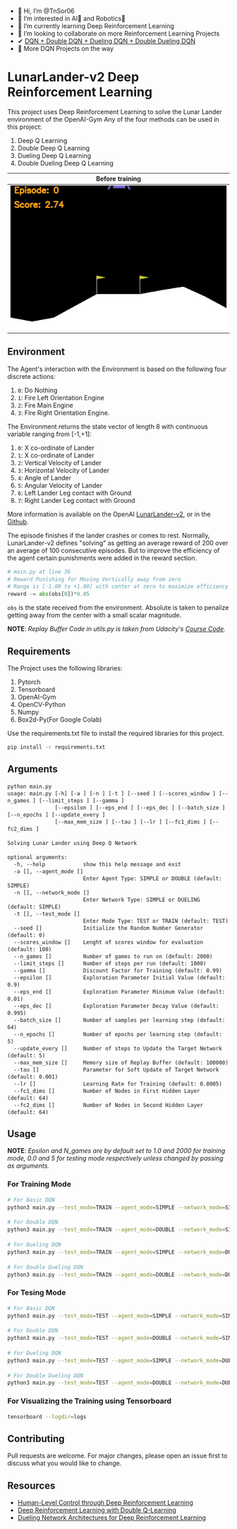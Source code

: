 - 👋 Hi, I’m @TnSor06
- 👀 I’m interested in AI🧠 and Robotics🤖
- 🌱 I’m currently learning Deep Reinforcement Learning
- 💞️ I’m looking to collaborate on more Reinforcement Learning Projects
- ✔  [DQN + Double DQN + Dueling DQN + Double Dueling DQN](https://tnsor06.github.io/LunarLanderV2-DQN/) 
- 🚧 More DQN Projects on the way

# LunarLander-v2 Deep Reinforcement Learning

This project uses Deep Reinforcement Learning to solve the Lunar Lander environment of the OpenAI-Gym
Any of the four methods can be used in this project:
1. Deep Q Learning
2. Double Deep Q Learning
3. Dueling Deep Q Learning
4. Double Dueling Deep Q Learning

|Before training            |
|:-------------------------:|
|![](assets/before-training.gif)| 

## Environment

The Agent's interaction with the Environment is based on the following four discrete actions:
1. `0`: Do Nothing
2. `1`: Fire Left Orientation Engine
3. `2`: Fire Main Engine
4. `3`: Fire Right Orientation Engine.

The Environment returns the state vector of length 8 with continuous variable ranging from [-1,+1]: 
1. `0`: X co-ordinate of Lander 
2. `1`: X co-ordinate of Lander
3. `2`: Vertical Velocity of Lander
4. `3`: Horizontal Velocity of Lander
5. `4`: Angle of Lander
6. `5`: Angular Velocity of Lander
7. `6`: Left Lander Leg contact with Ground
8. `7`: Right Lander Leg contact with Ground

More information is available on the OpenAI [LunarLander-v2](https://gym.openai.com/envs/LunarLander-v2/), or in the [Github](https://github.com/openai/gym/blob/master/gym/envs/box2d/lunar_lander.py).

The episode finishes if the lander crashes or comes to rest. 
Normally, LunarLander-v2 defines "solving" as getting an average reward of 200 over an average of 100 consecutive episodes. But to improve the efficiency of the agent certain punishments were added in the reward section.

```python
# main.py at line 36
# Reward Punishing for Moving Vertically away from zero
# Range is [-1.00 to +1.00] with center at zero to maximize efficiency
reward -= abs(obs[0])*0.05
```
`obs` is the state received from the environment. Absolute is taken to penalize getting away from the center with a small scalar magnitude.

**NOTE**: *Replay Buffer Code in utils.py is taken from Udacity's [Course Code](https://github.com/udacity/deep-reinforcement-learning/blob/master/dqn/solution/dqn_agent.py).*

## Requirements

The Project uses the following libraries:
1. Pytorch
2. Tensorboard
3. OpenAI-Gym
4. OpenCV-Python
5. Numpy
6. Box2d-Py(For Google Colab)

Use the requirements.txt file to install the required libraries for this project.

```bash
pip install -r requirements.txt
```

## Arguments
```
python main.py
usage: main.py [-h] [-a ] [-n ] [-t ] [--seed ] [--scores_window ] [--n_games ] [--limit_steps ] [--gamma ]
               [--epsilon ] [--eps_end ] [--eps_dec ] [--batch_size ] [--n_epochs ] [--update_every ]
               [--max_mem_size ] [--tau ] [--lr ] [--fc1_dims ] [--fc2_dims ]

Solving Lunar Lander using Deep Q Network

optional arguments:
  -h, --help            show this help message and exit
  -a [], --agent_mode []
                        Enter Agent Type: SIMPLE or DOUBLE (default: SIMPLE)
  -n [], --network_mode []
                        Enter Network Type: SIMPLE or DUELING (default: SIMPLE)
  -t [], --test_mode []
                        Enter Mode Type: TEST or TRAIN (default: TEST)
  --seed []             Initialize the Random Number Generator (default: 0)
  --scores_window []    Lenght of scores window for evaluation (default: 100)
  --n_games []          Number of games to run on (default: 2000)
  --limit_steps []      Number of steps per run (default: 1000)
  --gamma []            Discount Factor for Training (default: 0.99)
  --epsilon []          Exploration Parameter Initial Value (default: 0.9)
  --eps_end []          Exploration Parameter Minimum Value (default: 0.01)
  --eps_dec []          Exploration Parameter Decay Value (default: 0.995)
  --batch_size []       Number of samples per learning step (default: 64)
  --n_epochs []         Number of epochs per learning step (default: 5)
  --update_every []     Number of steps to Update the Target Network (default: 5)
  --max_mem_size []     Memory size of Replay Buffer (default: 100000)
  --tau []              Parameter for Soft Update of Target Network (default: 0.001)
  --lr []               Learning Rate for Training (default: 0.0005)
  --fc1_dims []         Number of Nodes in First Hidden Layer (default: 64)
  --fc2_dims []         Number of Nodes in Second Hidden Layer (default: 64)
```

## Usage
**NOTE**: *Epsilon and N_games are by default set to 1.0 and 2000 for training mode, 0.0 and 5 for testing mode respectively unless changed by passing as arguments.*
### For Training Mode
```bash
# For Basic DQN
python3 main.py --test_mode=TRAIN --agent_mode=SIMPLE --network_mode=SIMPLE

# For Double DQN
python3 main.py --test_mode=TRAIN --agent_mode=DOUBLE --network_mode=SIMPLE

# For Dueling DQN
python3 main.py --test_mode=TRAIN --agent_mode=SIMPLE --network_mode=DUELING

# For Double Dueling DQN
python3 main.py --test_mode=TRAIN --agent_mode=DOUBLE --network_mode=DUELING
```
### For Tesing Mode
```bash
# For Basic DQN
python3 main.py --test_mode=TEST --agent_mode=SIMPLE --network_mode=SIMPLE

# For Double DQN
python3 main.py --test_mode=TEST --agent_mode=DOUBLE --network_mode=SIMPLE

# For Dueling DQN
python3 main.py --test_mode=TEST --agent_mode=SIMPLE --network_mode=DUELING

# For Double Dueling DQN
python3 main.py --test_mode=TEST --agent_mode=DOUBLE --network_mode=DUELING
```

### For Visualizing the Training using Tensorboard
```bash
tensorboard --logdir=logs
```

## Contributing
Pull requests are welcome. For major changes, please open an issue first to discuss what you would like to change.

## Resources

- [Human-Level Control through Deep Reinforcement Learning](https://storage.googleapis.com/deepmind-media/dqn/DQNNaturePaper.pdf)
- [Deep Reinforcement Learning with Double Q-Learning](https://arxiv.org/abs/1509.06461)
- [Dueling Network Architectures for Deep Reinforcement Learning](https://arxiv.org/abs/1511.06581)
